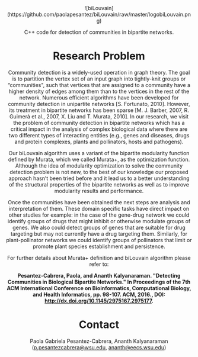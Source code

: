 
<center>![biLouvain](https://github.com/paolapesantez/biLouvain/raw/master/logobiLouvain.png)


C++ code for detection of communities in bipartite networks.


# Research Problem

Community detection is a widely-used operation in graph theory. The goal is to partition the vertex set of an input graph into tightly-knit groups or “communities", such that vertices that are assigned to a community have a higher density of edges among them than to the vertices in the rest of the network. Numerous efficient algorithms have been developed for community detection in unipartite networks [S. Fortunato, 2010]. However, its treatment in bipartite networks has been sparse [M. J. Barber, 2007, R. Guimerà et al., 2007, X. Liu and T. Murata, 2010]. In our research, we visit the problem of community detection in bipartite networks which has a critical impact in the analysis of complex biological data where there are two different types of interacting entities (e.g., genes and diseases, drugs and protein complexes, plants and pollinators, hosts and pathogens). 

Our biLouvain algorithm uses a variant of the bipartite modularity function defined by Murata, which we called Murata+, as the optimization function. Although the idea of modularity optimization to solve the community detection problem is not new, to the best of our knowledge our proposed approach hasn’t been tried before and it lead us to a better understanding of the structural properties of the bipartite networks as well as to improve modularity results and performance. 

Once the communities have been obtained the next steps are analysis and interpretation of them. These domain specific tasks have direct impact on other studies for example: in the case of the gene-drug network we could identify groups of drugs that might inhibit or otherwise modulate groups of genes. We also could detect groups of genes that are suitable for drug targeting but may not currently have a drug targeting them. Similarly, for plant-pollinator networks we could identify groups of pollinators that limit or promote plant species establishment and persistence.

For further details about Murata+ definition and biLouvain algorithm please refer to:

**Pesantez-Cabrera, Paola, and Ananth Kalyanaraman. "Detecting Communities in Biological Bipartite Networks." In Proceedings of the 7th ACM International Conference on Bioinformatics, Computational Biology, and Health Informatics, pp. 98-107. ACM, 2016., DOI: http://dx.doi.org/10.1145/2975167.2975177.**
  
# Contact
Paola Gabriela Pesantez-Cabrera, Ananth Kalyanaraman (p.pesantezcabrera@wsu.edu, ananth@eecs.wsu.edu)

